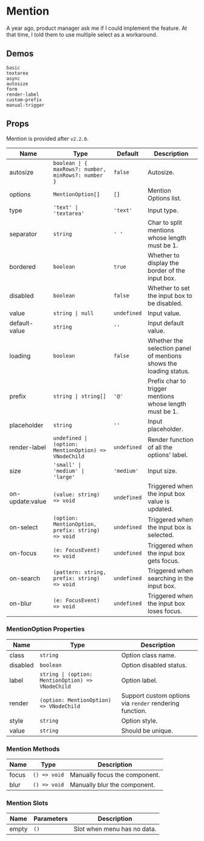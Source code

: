 # Mention

A year ago, product manager ask me if I could implement the feature. At that time, I told them to use multiple select as a workaround.

## Demos

```demo
basic
textarea
async
autosize
form
render-label
custom-prefix
manual-trigger
```

## Props

Mention is provided after `v2.2.0`.

| Name | Type | Default | Description |
| --- | --- | --- | --- |
| autosize | `boolean \| { maxRows?: number, minRows?: number }` | `false` | Autosize. |
| options | `MentionOption[]` | `[]` | Mention Options list. |
| type | `'text' \| 'textarea'` | `'text'` | Input type. |
| separator | `string` | `' '` | Char to split mentions whose length must be 1. |
| bordered | `boolean` | `true` | Whether to display the border of the input box. |
| disabled | `boolean` | `false` | Whether to set the input box to be disabled. |
| value | `string \| null` | `undefined` | Input value. |
| default-value | `string` | `''` | Input default value. |
| loading | `boolean` | `false` | Whether the selection panel of mentions shows the loading status. |
| prefix | `string \| string[]` | `'@'` | Prefix char to trigger mentions whose length must be 1. |
| placeholder | `string` | `''` | Input placeholder. |
| render-label | `undefined \| (option: MentionOption) => VNodeChild` | `undefined` | Render function of all the options' label. |
| size | `'small' \| 'medium' \| 'large'` | `'medium'` | Input size. |
| on-update:value | `(value: string) => void` | `undefined` | Triggered when the input box value is updated. |
| on-select | `(option: MentionOption, prefix: string) => void` | `undefined` | Triggered when the input box is selected. |
| on-focus | `(e: FocusEvent) => void` | `undefined` | Triggered when the input box gets focus. |
| on-search | `(pattern: string, prefix: string) => void` | `undefined` | Triggered when searching in the input box. |
| on-blur | `(e: FocusEvent) => void` | `undefined` | Triggered when the input box loses focus. |

### MentionOption Properties

| Name | Type | Description |
| --- | --- | --- |
| class | `string` | Option class name. |
| disabled | `boolean` | Option disabled status. |
| label | `string \| (option: MentionOption) => VNodeChild` | Option label. |
| render | `(option: MentionOption) => VNodeChild` | Support custom options via `render` rendering function. |
| style | `string` | Option style. |
| value | `string` | Should be unique. |

### Mention Methods

| Name  | Type         | Description                   |
| ----- | ------------ | ----------------------------- |
| focus | `() => void` | Manually focus the component. |
| blur  | `() => void` | Manually blur the component.  |

### Mention Slots

| Name  | Parameters | Description                 |
| ----- | ---------- | --------------------------- |
| empty | `()`       | Slot when menu has no data. |
